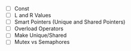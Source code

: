 - [ ] Const
- [ ] L and R Values
- [ ] Smart Pointers (Unique and Shared Pointers)
- [ ] Overload Operators
- [ ] Make Unique/Shared
- [ ] Mutex vs Semaphores